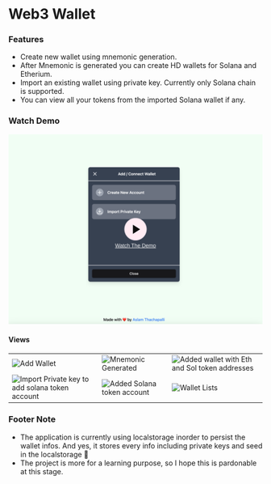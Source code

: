 # Web3 Wallet

### Features

- Create new wallet using mnemonic generation.
- After Mnemonic is generated you can create HD wallets for Solana and Etherium.
- Import an existing wallet using private key. Currently only Solana chain is supported.
- You can view all your tokens from the imported Solana wallet if any.

### Watch Demo

[![Watch the video](demo-thumbnail.png)](https://drive.google.com/file/d/1XpcyNY0MrCY7BSLBbpLzvg5sMExy9dEq/view?usp=sharing)

#### Views

<table>
  <tr>
    <td><img width="448" alt="Add Wallet" src="https://github.com/user-attachments/assets/65534c52-8feb-4ca2-a366-0de94f2c10a3" /></td>
    <td><img width="446" alt="Mnemonic Generated" src="https://github.com/user-attachments/assets/5922dcec-5079-49fc-82e8-475beef6e863" /></td>
    <td><img width="434" alt="Added wallet with Eth and Sol token addresses" src="https://github.com/user-attachments/assets/0813c6c6-2b3c-429c-99ab-d83e95ca378b" /></td>
  </tr>
  <tr>
    <td><img width="440" alt="Import Private key to add solana token account" src="https://github.com/user-attachments/assets/fa4db72e-d950-4137-be7e-73ff187c2b70" /></td>
    <td><img width="432" alt="Added Solana token account" src="https://github.com/user-attachments/assets/eca7615c-c27e-4749-8bc8-9e49dcc47d9a" /></td>
    <td><img width="441" alt="Wallet Lists" src="https://github.com/user-attachments/assets/d4d22fbe-2ef5-4106-824c-15014ea43eeb" /></td>
  </tr>
</table>

### Footer Note

- The application is currently using localstorage inorder to persist the wallet infos. And yes, it stores every info including private keys and seed in the localstorage 🫣
- The project is more for a learning purpose, so I hope this is pardonable at this stage.
